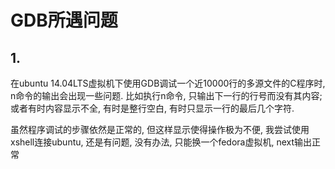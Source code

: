 # GDB所遇问题

## 1.

在ubuntu 14.04LTS虚拟机下使用GDB调试一个近10000行的多源文件的C程序时, n命令的输出会出现一些问题. 比如执行n命令, 只输出下一行的行号而没有其内容; 或者有时内容显示不全, 有时是整行空白, 有时只显示一行的最后几个字符.

虽然程序调试的步骤依然是正常的, 但这样显示使得操作极为不便, 我尝试使用xshell连接ubuntu, 还是有问题, 没有办法, 只能换一个fedora虚拟机, next输出正常
